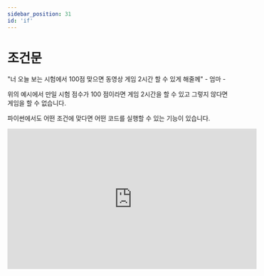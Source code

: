 ```yaml
---
sidebar_position: 31
id: 'if'
---
```


# 조건문

"너 오늘 보는 시험에서 100점 맞으면 동영상 게임 2시간 할 수 있게 해줄께" - 엄마 -

위의 예시에서 만일 시험 점수가 100 점이라면 게임 2시간을 할 수 있고 그렇지 않다면 게임을 할 수 없습니다.

파이썬에서도 어떤 조건에 맞다면 어떤 코드를 실행할 수 있는 기능이 있습니다.

<iframe width="560" height="315" src="https://www.youtube.com/embed/DzDnLTtrDQk" title="YouTube video player" frameBorder="0" allow="accelerometer; autoplay; clipboard-write; encrypted-media; gyroscope; picture-in-picture" />

## 조건문이란?

영어로 '만일'은 'if'입니다.

파이썬에서 조건문 기본 형태는 (if + 조건)과 코드입니다.

위 코드에 들여쓰기(띄어쓰기)가 된 부분은 if 문 안의 부분입니다.

만일 파이썬 조건문에서 코드를 들여쓰지 않는다면 에러가 생깁니다.

그 이유는 파이썬에서 항상 어떤 코드가 조건문 안에 있다면 항상 들여쓰기를 기준으로 삼고 있기 때문입니다.

## 논리연산자

조건문에서 두 가지 조건을 모두 만족했을 때 실행을 시키고 싶다면, `and` 연산자를 이용하면 됩니다 `and`는 모든 조건이 참일 때만 실행을 시킵니다.

`or`는 하나라도 참이면 참입니다.

만일 두 조건 중 하나라도 참이면 어떤 코드를 실행하고 싶다면 `or` 논리연산자를 사용하세요.

<iframe title="Python Playground" src="https://trinket.io/embed/python3/9e178be286" height="400" />

## 다양한 형태

### if - else

if - else 문은 만일 어떤 조건이 맞다면 어떤 코드를 실행하고 그렇지 않다면 마지막 코드를 실행하는 조건문입니다.

### if - elif

if - elif는 첫 번째 조건에 맞다면 첫 번째 코드를 실행하고 그렇지 않다면 다음 조건에 맞는지 확인합니다.

만일 두 번째 조건에 맞다면 두 번째 코드를 실행하고 그렇지 않다면 else를 실행합니다.

문이 없기 때문에 아무 코드도 실행하지 않고 넘어갑니다.

### if - elif - else

if - elif - else는 첫 번째 조건에 맞는 지의 여부를 확인하고 그렇다면 첫 번째 코드를 실행하고 그렇지 않다면 넘어갑니다.

그리고 elif 조건이 맞다면 elif 문의 코드를 실행하고 넘어갑니다.

마지막으로 모든 elif 문의 조건이 맞지 않다면 else 문의 코드를 실행합니다.

<iframe title="Python Playground" src="https://trinket.io/embed/python3/4f34d13cdc" height="400" />

## 조건문 간단히 하기

if-else 조건문은 다음과 같은 형태로도 사용할 수 있습니다.

형태는 `(if 조건이 맞았다면 실행할 코드) if (조건) else (if조건이 틀리다면)}`입니다.

if-elif-else 조건문을 다음과 같이 사용할 수 있습니다.

형태는
`(if 조건 1이 맞았다면 실행할 코드) if (조건) else (if 조건2가 맞았다면 실행할 코드) if (조건2) else (if 조건문이 둘 다 틀리다면 실행할 코드)`입니다.

<iframe title="Python Playground" src="https://trinket.io/embed/python3/73c3356df0" height="400" />

## switch

다른 언어 (예: 자바스크립트)에서는 `switch`라는 키워드가 있습니다.

`switch`는 어떤 변수와 다른 값을 비교하는 키워드입니다.

조건문인데 두 값을 비교하는 조건문입니다.

하지만 파이썬에서는 `switch`가 없습니다.

그래서 다음과 같은 방법만으로 사용할 수 있습니다.

<iframe title="Python Playground" src="https://trinket.io/embed/python3/cb9b932e10" height="400" />

## 들여쓰기

들여쓰기란 새로운 문단을 쓸 때 코드 앞에 공백을 놓고 시작하는 것을 뜻합니다.

파이썬에서는 조건문을 만들때 들여쓰기는 필수입니다.

위의 코드와 같이 `print()`는 조건문 안에 있으므로 들여쓰기를 해야 합니다.

항상 어떤 코드는 어떤 것(함수, 조건문, 반복문 등) 안에 있거나 밖에 있는지를 고려하며 들여쓰기를 해야합니다.
